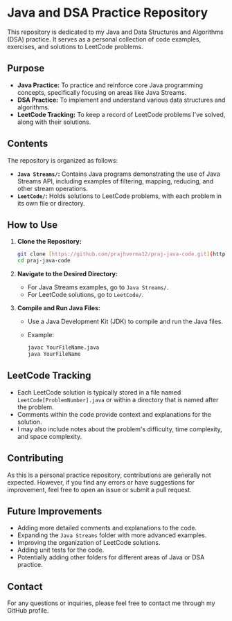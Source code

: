 # Java and DSA Practice Repository

This repository is dedicated to my Java and Data Structures and Algorithms (DSA) practice. It serves as a personal collection of code examples, exercises, and solutions to LeetCode problems.

## Purpose

* **Java Practice:** To practice and reinforce core Java programming concepts, specifically focusing on areas like Java Streams.
* **DSA Practice:** To implement and understand various data structures and algorithms.
* **LeetCode Tracking:** To keep a record of LeetCode problems I've solved, along with their solutions.

## Contents

The repository is organized as follows:

* **`Java Streams/`:** Contains Java programs demonstrating the use of Java Streams API, including examples of filtering, mapping, reducing, and other stream operations.
* **`LeetCode/`:** Holds solutions to LeetCode problems, with each problem in its own file or directory.

## How to Use

1.  **Clone the Repository:**

    ```bash
    git clone [https://github.com/prajhverma12/praj-java-code.git](https://github.com/prajhverma12/praj-java-code.git)
    cd praj-java-code
    ```

2.  **Navigate to the Desired Directory:**

    * For Java Streams examples, go to `Java Streams/`.
    * For LeetCode solutions, go to `LeetCode/`.

3.  **Compile and Run Java Files:**

    * Use a Java Development Kit (JDK) to compile and run the Java files.
    * Example:

        ```bash
        javac YourFileName.java
        java YourFileName
        ```

## LeetCode Tracking

* Each LeetCode solution is typically stored in a file named `LeetCode[ProblemNumber].java` or within a directory that is named after the problem.
* Comments within the code provide context and explanations for the solution.
* I may also include notes about the problem's difficulty, time complexity, and space complexity.

## Contributing

As this is a personal practice repository, contributions are generally not expected. However, if you find any errors or have suggestions for improvement, feel free to open an issue or submit a pull request.

## Future Improvements

* Adding more detailed comments and explanations to the code.
* Expanding the `Java Streams` folder with more advanced examples.
* Improving the organization of LeetCode solutions.
* Adding unit tests for the code.
* Potentially adding other folders for different areas of Java or DSA practice.

## Contact

For any questions or inquiries, please feel free to contact me through my GitHub profile.
